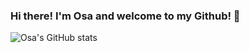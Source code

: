 ### Hi there! I'm Osa and welcome to my Github! 👋
![Osa's GitHub stats](https://github-readme-stats.vercel.app/api?username=osaaa&show_icons=true&theme=dark)

<!--
**osaaa/osaaa** is a ✨ _special_ ✨ repository because its `README.md` (this file) appears on your GitHub profile.

Here are some ideas to get you started:

- 🔭 I’m currently working on ...
- 🌱 I’m currently learning ...
- 👯 I’m looking to collaborate on ...
- 🤔 I’m looking for help with ...
- 💬 Ask me about ...
- 📫 How to reach me: ...
- 😄 Pronouns: ...
- ⚡ Fun fact: ...
-->
